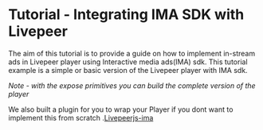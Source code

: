 # Tutorial - Integrating IMA SDK with Livepeer
The aim of this tutorial is to provide a guide on how to implement in-stream ads in Livepeer player using Interactive media ads(IMA) sdk. This tutorial example is a simple or basic version of the Livepeer player with IMA sdk.


*Note - with the expose primitives you can build the complete version of the player*

We also built a plugin for you to wrap your Player if you dont want to implement this from scratch .[Livepeerjs-ima]("")
